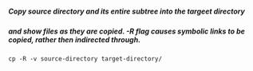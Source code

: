 ##### Copy source directory and its entire subtree into the targeet directory
##### and show files as they are copied. -R flag causes symbolic links to be copied, rather then indirected through.
```cp -R -v source-directory target-directory/```

